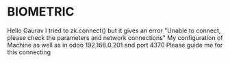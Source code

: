 # BIOMETRIC
Hello Gaurav I tried to zk.connect() but it gives an error "Unable to connect, please check the parameters and network connections" My configuration of Machine as well as in odoo 192.168.0.201 and port 4370 Please guide me for this connecting
